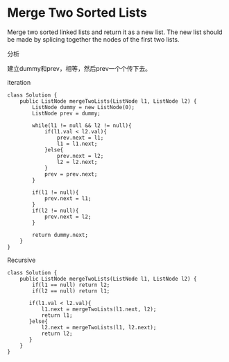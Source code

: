 # Merge Two Sorted Lists

Merge two sorted linked lists and return it as a new list. The new list should be made by splicing together the nodes of the first two lists.

分析

建立dummy和prev，相等，然后prev一个个传下去。

iteration

```text
class Solution {
    public ListNode mergeTwoLists(ListNode l1, ListNode l2) {
        ListNode dummy = new ListNode(0);
        ListNode prev = dummy;

        while(l1 != null && l2 != null){
            if(l1.val < l2.val){
                prev.next = l1;
                l1 = l1.next;
            }else{
                prev.next = l2;
                l2 = l2.next;
            }
            prev = prev.next;
        }

        if(l1 != null){
            prev.next = l1;
        }
        if(l2 != null){
            prev.next = l2;
        }

        return dummy.next;
    }
}
```

Recursive

```text
class Solution {
    public ListNode mergeTwoLists(ListNode l1, ListNode l2) {
        if(l1 == null) return l2;
        if(l2 == null) return l1;

       if(l1.val < l2.val){
           l1.next = mergeTwoLists(l1.next, l2);
           return l1;
       }else{
           l2.next = mergeTwoLists(l1, l2.next);
           return l2;
       }
    }
}
```

